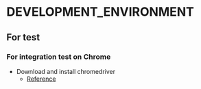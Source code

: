 # DEVELOPMENT_ENVIRONMENT

## For test

### For integration test on Chrome

- Download and install chromedriver
  - [Reference](https://docs.flutter.dev/testing/integration-tests#running-in-a-browser)

